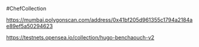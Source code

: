 #ChefCollection

https://mumbai.polygonscan.com/address/0x41bf205d961355c1794a2184ae89ef5a50294623

https://testnets.opensea.io/collection/hugo-benchaouch-v2

